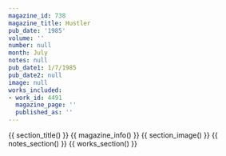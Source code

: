 ```yaml
---
magazine_id: 738
magazine_title: Hustler
pub_date: '1985'
volume: ''
number: null
month: July
notes: null
pub_date1: 1/7/1985
pub_date2: null
image: null
works_included:
- work_id: 4491
  magazine_page: ''
  published_as: ''
---
```


{{ section_title() }}
{{ magazine_info() }}
{{ section_image() }}
{{ notes_section() }}
{{ works_section() }}
